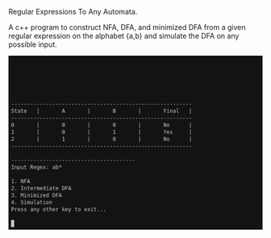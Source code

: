  Regular Expressions To Any Automata.

A c++ program to construct NFA, DFA, and minimized DFA from a given regular expression on the alphabet {a,b} and simulate the DFA on any possible input.

![Demo](https://github.com/AshwaryaRathore/Regular-Expression-To-Any-Automata/blob/main/demo.gif)
